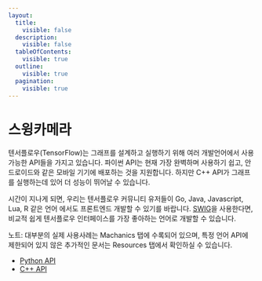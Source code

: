 ```yaml
---
layout:
  title:
    visible: false
  description:
    visible: false
  tableOfContents:
    visible: true
  outline:
    visible: true
  pagination:
    visible: true
---
```


# 스윙카메라

텐서플로우(TensorFlow)는 그래프를 설계하고 실행하기 위해 여러 개발언어에서 사용 가능한 API들을 가지고 있습니다. 파이썬 API는 현재 가장 완벽하며 사용하기 쉽고, 안드로이드와 같은 모바일 기기에 배포하는 것을 지원합니다. 하지만 C++ API가 그래프를 실행하는데 있어 더 성능이 뛰어날 수 있습니다.

시간이 지나게 되면, 우리는 텐서플로우 커뮤니티 유저들이 Go, Java, Javascript, Lua, R 같은 언어 에서도 프론트엔드 개발할 수 있기를 바랍니다. [SWIG](http://swig.org)을 사용한다면, 비교적 쉽게 텐서플로우 인터페이스를 가장 좋아하는 언어로 개발할 수 있습니다.

노트: 대부분의 실제 사용사례는 Machanics 탭에 수록되어 있으며, 특정 언어 API에 제한되어 있지 않은 추가적인 문서는 Resources 탭에서 확인하실 수 있습니다.

* [Python API](broken-reference)
* [C++ API](broken-reference)
